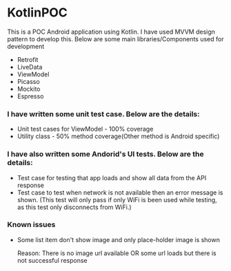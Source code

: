 # KotlinPOC

This is a POC Android application using Kotlin. I have used MVVM design pattern to develop this. Below are some main libraries/Components used for development

- Retrofit
- LiveData
- ViewModel
- Picasso
- Mockito
- Espresso


### I have written some unit test case. Below are the details:
- Unit test cases for ViewModel - 100% coverage
- Utility class - 50% method coverage(Other method is Android specific)

### I have also written some Andorid's UI tests. Below are the details:
- Test case for testing that app loads and show all data from the API response
- Test case to test when network is not available then an error message is shown. (This test will only pass if only WiFi is been used while testing, as this test only disconnects from WiFi.)


### Known issues
- Some list item don't show image and only place-holder image is shown
    
    Reason: There is no image url available OR some url loads but there is not successful response
